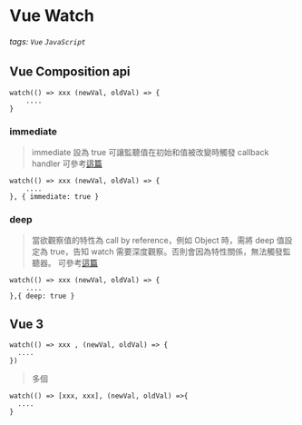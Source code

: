 # Vue Watch

###### tags: `Vue` `JavaScript `

## Vue Composition api
```
watch(() => xxx (newVal, oldVal) => {
	....
}
```

### immediate
>  immediate 設為 true 可讓監聽值在初始和值被改變時觸發 callback handler
>  可參考[這篇](https://www.cythilya.tw/2017/04/15/vue-watch/)
```
watch(() => xxx (newVal, oldVal) => {
	....
}, { immediate: true }
```

### deep
> 當欲觀察值的特性為 call by reference，例如 Object 時，需將 deep 值設定為 true，告知 watch 需要深度觀察。否則會因為特性關係，無法觸發監聽器。
>  可參考[這篇](https://medium.com/unalai/%E8%AA%8D%E8%AD%98-vue-js-watch-%E7%9B%A3%E8%81%BD%E5%99%A8-ffee991368be)

```
watch(() => xxx (newVal, oldVal) => {
	....
},{ deep: true }
```

## Vue 3
```javascript=
watch(() => xxx , (newVal, oldVal) => {
  ....
})
```
> 多個
```javascript=
watch(() => [xxx, xxx], (newVal, oldVal) =>{
  ....
}
```
